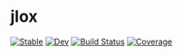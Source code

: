 # jlox

[![Stable](https://img.shields.io/badge/docs-stable-blue.svg)](https://xlxs4.github.io/jlox.jl/stable/)
[![Dev](https://img.shields.io/badge/docs-dev-blue.svg)](https://xlxs4.github.io/jlox.jl/dev/)
[![Build Status](https://github.com/xlxs4/jlox.jl/actions/workflows/CI.yml/badge.svg?branch=main)](https://github.com/xlxs4/jlox.jl/actions/workflows/CI.yml?query=branch%3Amain)
[![Coverage](https://codecov.io/gh/xlxs4/jlox.jl/branch/main/graph/badge.svg)](https://codecov.io/gh/xlxs4/jlox.jl)
